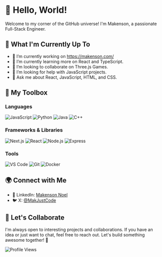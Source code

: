 
<!--
**makensonn/makensonn** is a ✨ _special_ ✨ repository because its `README.md` (this file) appears on your GitHub profile.

<!-- 📫 How to reach me: -->


# 👋 Hello, World!

Welcome to my corner of the GitHub universe! I'm Makenson, a passionate Full-Stack Engineer.

## 🌱 What I'm Currently Up To

- 🔭 I’m currently working on https://makenson.com/
- 🌱 I’m currently learning more on React and TypeScript.
- 👯 I’m looking to collaborate on Three.js Games.
- 🤔 I’m looking for help with JavaScript projects.
- 💬 Ask me about React, JavaScript, HTML, and CSS.

## 🚀 My Toolbox

### Languages
![JavaScript](https://img.shields.io/badge/-JavaScript-black?logo=javascript&style=for-the-badge)
![Python](https://img.shields.io/badge/-Python-black?logo=python&style=for-the-badge)
![Java](https://img.shields.io/badge/-Java-black?logo=java&style=for-the-badge)
![C++](https://img.shields.io/badge/-C++-black?logo=cplusplus&style=for-the-badge)

### Frameworks & Libraries
![Next.js](https://img.shields.io/badge/-Next.js-black?logo=next.js&style=for-the-badge)
![React](https://img.shields.io/badge/-React-black?logo=react&style=for-the-badge)
![Node.js](https://img.shields.io/badge/-Node.js-black?logo=node.js&style=for-the-badge)
![Express](https://img.shields.io/badge/-Express-black?logo=express&style=for-the-badge)

### Tools
![VS Code](https://img.shields.io/badge/-VS%20Code-black?logo=visual-studio-code&style=for-the-badge)
![Git](https://img.shields.io/badge/-Git-black?logo=git&style=for-the-badge)
![Docker](https://img.shields.io/badge/-Docker-black?logo=docker&style=for-the-badge)

## 🌍 Connect with Me

- 💼 LinkedIn: [Makenson Noel](https://www.linkedin.com/in/makensonnoel/)
- 🐦 X: [@MakJustCode](https://twitter.com/MakJustCode)

## 🤝 Let's Collaborate

I'm always open to interesting projects and collaborations. If you have an idea or just want to chat, feel free to reach out. Let's build something awesome together! 🌟

![Profile Views](https://komarev.com/ghpvc/?username=yourusername&color=green)
